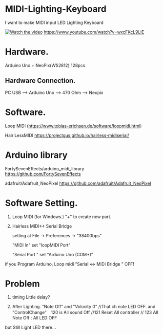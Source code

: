# MIDI-Lighting-Keyboard

I want to make MIDI input LED Lighting Keyboard

[![Watch the video](https://img.youtube.com/vi/wxcFKcL9LIE/maxresdefault.jpg)](https://youtu.be/wxcFKcL9LIE)
https://www.youtube.com/watch?v=wxcFKcL9LIE


# Hardware.
Arduino Uno + NeoPix(WS2812) 128pcs

## Hardware Connection.
 PC USB --> Arduino Uno --> 470 Ohm --> Neopix

# Software.

Loop MIDI 
(https://www.tobias-erichsen.de/software/loopmidi.html)

Hair LessMIDI
https://projectgus.github.io/hairless-midiserial/


# Arduino library
FortySevenEffects/arduino_midi_library
https://github.com/FortySevenEffects

adafruit/Adafruit_NeoPixel
https://github.com/adafruit/Adafruit_NeoPixel


# Software Setting.
1. Loop MIDI (for Windows.)
  "+" to create new port.

2. Hairless MIDI<-> Serial Bridge

   setting at File -> Preferences ->  "38400bps"
 
   "MIDI In"  set "loopMIDI Port" 
 
   "Serial Port " set "Arduino Uno (COM*)"

if you Program Arduino, Loop midi "Serial <-> MIDI Bridge " OFF!



# Problem 
1. timing Little delay?

2. After  Lighting.
"Note Off" and "Volocity 0"  //That ch note LED OFF.
and "ControlChange"　120 is All sound Off //121 Reset All controller // 123 All Note Off  : All LED OFF

but Still Light LED there...
